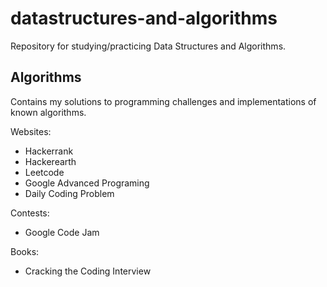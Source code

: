 # datastructures-and-algorithms
Repository for studying/practicing Data Structures and Algorithms.

## Algorithms
Contains my solutions to programming challenges and implementations of known algorithms.

Websites:
- Hackerrank
- Hackerearth
- Leetcode
- Google Advanced Programing
- Daily Coding Problem

Contests:
- Google Code Jam

Books:
- Cracking the Coding Interview
